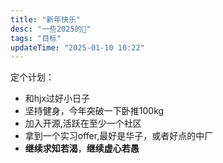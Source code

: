 ```yaml
---
title: "新年快乐"
desc: "一些2025的🚩"
tags: "目标"
updateTime: "2025-01-10 10:22"
---
```


定个计划：

- 和hjx过好小日子
- 坚持健身，今年突破一下卧推100kg
- 加入开源,活跃在至少一个社区
- 拿到一个实习offer,最好是华子，或者好点的中厂
- **继续求知若渴**，**继续虚心若愚**

